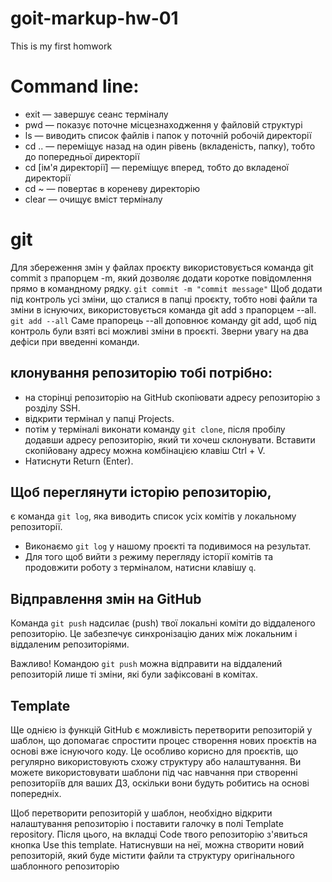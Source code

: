 # goit-markup-hw-01

This is my first homwork

# Command line:

- exit — завершує сеанс терміналу
- pwd — показує поточне місцезнаходження у файловій структурі
- ls — виводить список файлів і папок у поточній робочій директорії
- cd .. — переміщує назад на один рівень (вкладеність, папку), тобто до попередньої директорії
- cd [ім'я директорії] — переміщує вперед, тобто до вкладеної директорії
- cd ~ — повертає в кореневу директорію
- clear — очищує вміст терміналу

# git

Для збереження змін у файлах проєкту використовується команда git commit з прапорцем -m, який дозволяє додати коротке повідомлення прямо в командному рядку.
`git commit -m "commit message"`
Щоб додати під контроль усі зміни, що сталися в папці проєкту, тобто нові файли та зміни в існуючих, використовується команда git add з прапорцем --all.
`git add --all`
Саме прапорець --all доповнює команду git add, щоб під контроль були взяті всі можливі зміни в проєкті. Зверни увагу на два дефіси при введенні команди.

## клонування репозиторію тобі потрібно:

- на сторінці репозиторію на GitHub скопіювати адресу репозиторію з розділу SSH.
- відкрити термінал у папці Projects.
- потім у терміналі виконати команду `git clone`, після пробілу додавши адресу репозиторію, який ти хочеш склонувати. Вставити скопійовану адресу можна комбінацією клавіш Ctrl + V.
- Натиснути Return (Enter).

## Щоб переглянути історію репозиторію,

є команда `git log`, яка виводить список усіх комітів у локальному репозиторії.

- Виконаємо `git log` у нашому проєкті та подивимося на результат.
- Для того щоб вийти з режиму перегляду історії комітів та продовжити роботу з терміналом, натисни клавішу `q`.

## Відправлення змін на GitHub

Команда `git push` надсилає (push) твої локальні коміти до віддаленого репозиторію. Це забезпечує синхронізацію даних між локальним і віддаленим репозиторіями.

Важливо!
Командою `git push` можна відправити на віддалений репозиторій лише ті зміни, які були зафіксовані в комітах.

## Template

Ще однією із функцій GitHub є можливість перетворити репозиторій у шаблон, що допомагає спростити процес створення нових проєктів на основі вже існуючого коду. Це особливо корисно для проєктів, що регулярно використовують схожу структуру або налаштування. Ви можете використовувати шаблони під час навчання при створенні репозиторіїв для ваших ДЗ, оскільки вони будуть робитись на основі попередніх.

Щоб перетворити репозиторій у шаблон, необхідно відкрити налаштування репозиторію і поставити галочку в полі Template repository. Після цього, на вкладці Code твого репозиторію з'явиться кнопка Use this template. Натиснувши на неї, можна створити новий репозиторій, який буде містити файли та структуру оригінального шаблонного репозиторію
